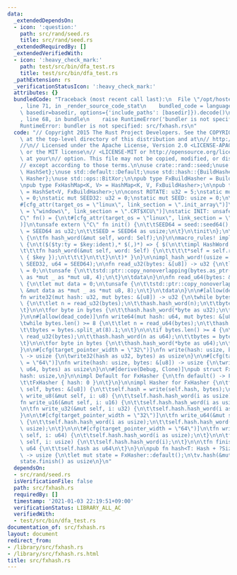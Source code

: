 ```yaml
---
data:
  _extendedDependsOn:
  - icon: ':question:'
    path: src/rand/seed.rs
    title: src/rand/seed.rs
  _extendedRequiredBy: []
  _extendedVerifiedWith:
  - icon: ':heavy_check_mark:'
    path: test/src/bin/dfa_test.rs
    title: test/src/bin/dfa_test.rs
  _pathExtension: rs
  _verificationStatusIcon: ':heavy_check_mark:'
  attributes: {}
  bundledCode: "Traceback (most recent call last):\n  File \"/opt/hostedtoolcache/Python/3.9.1/x64/lib/python3.9/site-packages/onlinejudge_verify/documentation/build.py\"\
    , line 71, in _render_source_code_stat\n    bundled_code = language.bundle(stat.path,\
    \ basedir=basedir, options={'include_paths': [basedir]}).decode()\n  File \"/opt/hostedtoolcache/Python/3.9.1/x64/lib/python3.9/site-packages/onlinejudge_verify/languages/user_defined.py\"\
    , line 68, in bundle\n    raise RuntimeError('bundler is not specified: {}'.format(path.as_posix()))\n\
    RuntimeError: bundler is not specified: src/fxhash.rs\n"
  code: "// Copyright 2015 The Rust Project Developers. See the COPYRIGHT\n// file\
    \ at the top-level directory of this distribution and at\n// http://rust-lang.org/COPYRIGHT.\n\
    //\n// Licensed under the Apache License, Version 2.0 <LICENSE-APACHE or\n// http://www.apache.org/licenses/LICENSE-2.0>\
    \ or the MIT license\n// <LICENSE-MIT or http://opensource.org/licenses/MIT>,\
    \ at your\n// option. This file may not be copied, modified, or distributed\n\
    // except according to those terms.\n\nuse crate::rand::seed;\nuse std::collections::{HashMap,\
    \ HashSet};\nuse std::default::Default;\nuse std::hash::{BuildHasherDefault, Hash,\
    \ Hasher};\nuse std::ops::BitXor;\n\npub type FxBuildHasher = BuildHasherDefault<FxHasher>;\n\
    \npub type FxHashMap<K, V> = HashMap<K, V, FxBuildHasher>;\n\npub type FxHashSet<V>\
    \ = HashSet<V, FxBuildHasher>;\n\nconst ROTATE: u32 = 5;\nstatic mut SEED64: u64\
    \ = 0;\nstatic mut SEED32: u32 = 0;\nstatic mut SEED: usize = 0;\n\n#[used]\n\
    #[cfg_attr(target_os = \"linux\", link_section = \".init_array\")]\n#[cfg_attr(target_os\
    \ = \"windows\", link_section = \".CRT$XCU\")]\nstatic INIT: unsafe extern \"\
    C\" fn() = {\n\t#[cfg_attr(target_os = \"linux\", link_section = \".text.startup\"\
    )]\n\tunsafe extern \"C\" fn init() {\n\t\tSEED64 = seed::seed64();\n\t\tSEED32\
    \ = SEED64 as u32;\n\t\tSEED = SEED64 as usize;\n\t}\n\tinit\n};\n\ntrait HashWord\
    \ {\n\tfn hash_word(&mut self, word: Self);\n}\n\nmacro_rules! impl_hash_word\
    \ {\n\t($($ty:ty = $key:ident),* $(,)*) => { $(\n\t\timpl HashWord for $ty {\n\
    \t\t\tfn hash_word(&mut self, word: Self) {\n\t\t\t\t*self = self.rotate_left(ROTATE).bitxor(word).wrapping_mul(unsafe\
    \ { $key });\n\t\t\t}\n\t\t}\n\t)* }\n}\n\nimpl_hash_word!(usize = SEED, u32 =\
    \ SEED32, u64 = SEED64);\n\nfn read_u32(bytes: &[u8]) -> u32 {\n\tlet mut data\
    \ = 0;\n\tunsafe {\n\t\tstd::ptr::copy_nonoverlapping(bytes.as_ptr(), &mut data\
    \ as *mut _ as *mut u8, 4);\n\t}\n\tdata\n}\n\nfn read_u64(bytes: &[u8]) -> u64\
    \ {\n\tlet mut data = 0;\n\tunsafe {\n\t\tstd::ptr::copy_nonoverlapping(bytes.as_ptr(),\
    \ &mut data as *mut _ as *mut u8, 8);\n\t}\n\tdata\n}\n\n#[allow(dead_code)]\n\
    fn write32(mut hash: u32, mut bytes: &[u8]) -> u32 {\n\twhile bytes.len() >= 4\
    \ {\n\t\tlet n = read_u32(bytes);\n\t\thash.hash_word(n);\n\t\tbytes = bytes.split_at(4).1;\n\
    \t}\n\n\tfor byte in bytes {\n\t\thash.hash_word(*byte as u32);\n\t}\n\thash\n\
    }\n\n#[allow(dead_code)]\nfn write64(mut hash: u64, mut bytes: &[u8]) -> u64 {\n\
    \twhile bytes.len() >= 8 {\n\t\tlet n = read_u64(bytes);\n\t\thash.hash_word(n);\n\
    \t\tbytes = bytes.split_at(8).1;\n\t}\n\n\tif bytes.len() >= 4 {\n\t\tlet n =\
    \ read_u32(bytes);\n\t\thash.hash_word(n as u64);\n\t\tbytes = bytes.split_at(4).1;\n\
    \t}\n\n\tfor byte in bytes {\n\t\thash.hash_word(*byte as u64);\n\t}\n\thash\n\
    }\n\n#[cfg(target_pointer_width = \"32\")]\nfn write(hash: usize, bytes: &[u8])\
    \ -> usize {\n\twrite32(hash as u32, bytes) as usize\n}\n\n#[cfg(target_pointer_width\
    \ = \"64\")]\nfn write(hash: usize, bytes: &[u8]) -> usize {\n\twrite64(hash as\
    \ u64, bytes) as usize\n}\n\n#[derive(Debug, Clone)]\npub struct FxHasher {\n\t\
    hash: usize,\n}\n\nimpl Default for FxHasher {\n\tfn default() -> FxHasher {\n\
    \t\tFxHasher { hash: 0 }\n\t}\n}\n\nimpl Hasher for FxHasher {\n\tfn write(&mut\
    \ self, bytes: &[u8]) {\n\t\tself.hash = write(self.hash, bytes);\n\t}\n\n\tfn\
    \ write_u8(&mut self, i: u8) {\n\t\tself.hash.hash_word(i as usize);\n\t}\n\n\t\
    fn write_u16(&mut self, i: u16) {\n\t\tself.hash.hash_word(i as usize);\n\t}\n\
    \n\tfn write_u32(&mut self, i: u32) {\n\t\tself.hash.hash_word(i as usize);\n\t\
    }\n\n\t#[cfg(target_pointer_width = \"32\")]\n\tfn write_u64(&mut self, i: u64)\
    \ {\n\t\tself.hash.hash_word(i as usize);\n\t\tself.hash.hash_word((i >> 32) as\
    \ usize);\n\t}\n\n\t#[cfg(target_pointer_width = \"64\")]\n\tfn write_u64(&mut\
    \ self, i: u64) {\n\t\tself.hash.hash_word(i as usize);\n\t}\n\n\tfn write_usize(&mut\
    \ self, i: usize) {\n\t\tself.hash.hash_word(i);\n\t}\n\n\tfn finish(&self) ->\
    \ u64 {\n\t\tself.hash as u64\n\t}\n}\n\npub fn hash<T: Hash + ?Sized>(v: &T)\
    \ -> usize {\n\tlet mut state = FxHasher::default();\n\tv.hash(&mut state);\n\t\
    state.finish() as usize\n}\n"
  dependsOn:
  - src/rand/seed.rs
  isVerificationFile: false
  path: src/fxhash.rs
  requiredBy: []
  timestamp: '2021-01-03 22:19:51+09:00'
  verificationStatus: LIBRARY_ALL_AC
  verifiedWith:
  - test/src/bin/dfa_test.rs
documentation_of: src/fxhash.rs
layout: document
redirect_from:
- /library/src/fxhash.rs
- /library/src/fxhash.rs.html
title: src/fxhash.rs
---
```

